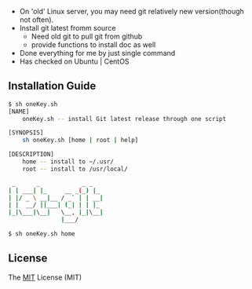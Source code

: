 - On 'old' Linux server, you may need git relatively new version(though not often).
- Install git latest fromm source
    - Need old git to pull git from github
    - provide functions to install doc as well
- Done everything for me by just single command
- Has checked on Ubuntu | CentOS

## Installation Guide
```bash
$ sh oneKey.sh
[NAME]
    oneKey.sh -- install Git latest release through one script

[SYNOPSIS]
    sh oneKey.sh [home | root | help]

[DESCRIPTION]
    home -- install to ~/.usr/
    root -- install to /usr/local/

 _      _            _ _
| | ___| |_     __ _(_) |_
| |/ _ \ __|__ / _` | | __|
| |  __/ ||___| (_| | | |_
|_|\___|\__|   \__, |_|\__|
               |___/

```

```bash
$ sh oneKey.sh home
```

## License
The [MIT](https://github.com/xiangp126/let-git/blob/master/LICENSE.txt) License (MIT)
